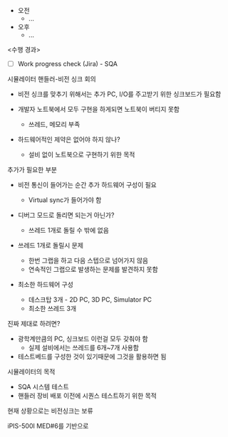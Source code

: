 - 오전
	- ...
- 오후
	- ...

<수행 경과>
- [ ] Work progress check (Jira) - SQA

시뮬레이터 핸들러-비전 싱크 회의
- 비전 싱크를 맞추기 위해서는 추가 PC, I/O를 주고받기 위한 싱크보드가 필요함
- 개발자 노트북에서 모두 구현을 하게되면 노트북이 버티지 못함
	- 쓰레드, 메모리 부족

- 하드웨어적인 제약은 없어야 하지 않나?
	- 설비 없이 노트북으로 구현하기 위한 목적

추가가 필요한 부분
- 비전 통신이 들어가는 순간 추가 하드웨어 구성이 필요
	- Virtual sync가 들어가야 함

- 디버그 모드로 돌리면 되는거 아닌가?
	- 쓰레드 1개로 돌릴 수 밖에 없음

- 쓰레드 1개로 돌릴시 문제
	- 한번 그랩을 하고 다음 스텝으로 넘어가지 않음
	- 연속적인 그랩으로 발생하는 문제를 발견하지 못함

- 최소한 하드웨어 구성
	- 데스크탑 3개 - 2D PC, 3D PC, Simulator PC
	- 최소한 쓰레드 3개

진짜 제대로 하려면?
- 광학계만큼의 PC, 싱크보드 이런걸 모두 갖춰야 함
	- 실제 설비에서는 쓰레드를 6개~7개 사용함
- 테스트베드를 구성한 것이 있기때문에 그것을 활용하면 됨

시뮬레이터의 목적
- SQA 시스템 테스트
- 핸들러 장비 배포 이전에 시퀀스 테스트하기 위한 목적

현재 상황으로는 비전싱크는 보류

iPIS-500I MED#6를 기반으로 